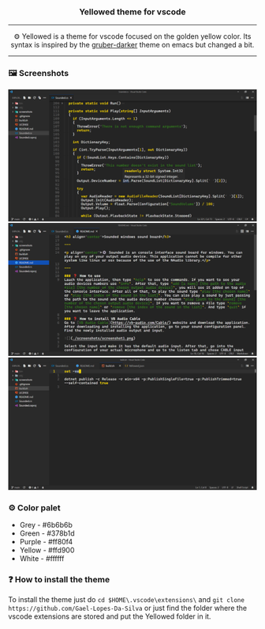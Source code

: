 <h3 align="center">Yellowed theme for vscode</h3>

---

<p align="center">⚙️ Yellowed is a theme for vscode focused on the golden yellow color. Its syntax is inspired by the <a href="https://github.com/rexim/gruber-darker-theme">gruber-darker</a> theme on emacs but changed a bit.</p>

---

### 🖼️ Screenshots
![](./screenshots/screenshot1.png)
![](./screenshots/screenshot2.png)
![](./screenshots/screenshot3.png)

### ⚙️ Color palet

- Grey   - #6b6b6b
- Green  - #378b1d
- Purple - #ff80f4
- Yellow - #ffd900
- White  - #ffffff

### ❓ How to install the theme

To install the theme just do `cd $HOME\.vscode\extensions\` and `git clone https://github.com/Gael-Lopes-Da-Silva` or just find the folder where the vscode extensions are stored and put the Yellowed folder in it.
